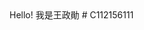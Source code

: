 <html>
<head><title>
今天的天氣真不錯
</title>
</head>
<body>
Hello! 
我是王政勛
</body>
</html>#   C 1 1 2 1 5 6 1 1 1  
 